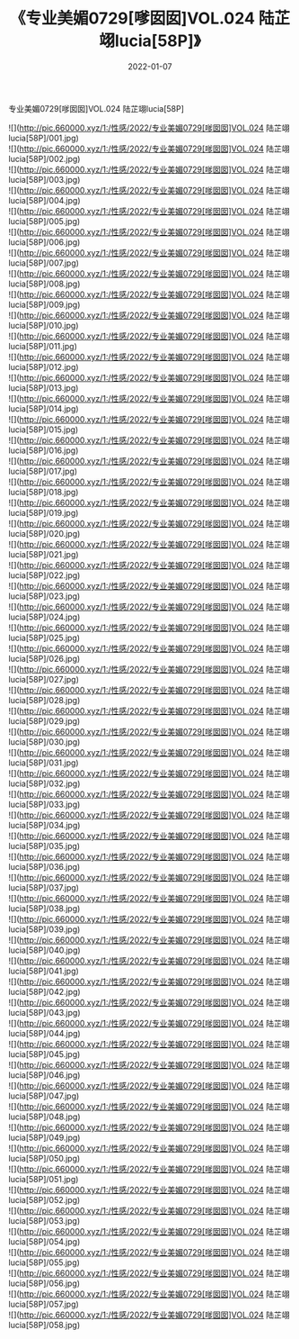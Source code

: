 ﻿---
layout: post
title:  《专业美媚0729[嗲囡囡]VOL.024 陆芷翊lucia[58P]》
date:   2022-01-07
img: http://pic.660000.xyz/1:/性感/2022/专业美媚0729[嗲囡囡]VOL.024 陆芷翊lucia[58P]/000.jpg
categories: [美女, 清纯, 唯美]
---

专业美媚0729[嗲囡囡]VOL.024 陆芷翊lucia[58P]

  ![](http://pic.660000.xyz/1:/性感/2022/专业美媚0729[嗲囡囡]VOL.024 陆芷翊lucia[58P]/001.jpg) <br> ![](http://pic.660000.xyz/1:/性感/2022/专业美媚0729[嗲囡囡]VOL.024 陆芷翊lucia[58P]/002.jpg) <br> ![](http://pic.660000.xyz/1:/性感/2022/专业美媚0729[嗲囡囡]VOL.024 陆芷翊lucia[58P]/003.jpg) <br> ![](http://pic.660000.xyz/1:/性感/2022/专业美媚0729[嗲囡囡]VOL.024 陆芷翊lucia[58P]/004.jpg) <br> ![](http://pic.660000.xyz/1:/性感/2022/专业美媚0729[嗲囡囡]VOL.024 陆芷翊lucia[58P]/005.jpg) <br> ![](http://pic.660000.xyz/1:/性感/2022/专业美媚0729[嗲囡囡]VOL.024 陆芷翊lucia[58P]/006.jpg) <br> ![](http://pic.660000.xyz/1:/性感/2022/专业美媚0729[嗲囡囡]VOL.024 陆芷翊lucia[58P]/007.jpg) <br> ![](http://pic.660000.xyz/1:/性感/2022/专业美媚0729[嗲囡囡]VOL.024 陆芷翊lucia[58P]/008.jpg) <br> ![](http://pic.660000.xyz/1:/性感/2022/专业美媚0729[嗲囡囡]VOL.024 陆芷翊lucia[58P]/009.jpg) <br> ![](http://pic.660000.xyz/1:/性感/2022/专业美媚0729[嗲囡囡]VOL.024 陆芷翊lucia[58P]/010.jpg) <br> ![](http://pic.660000.xyz/1:/性感/2022/专业美媚0729[嗲囡囡]VOL.024 陆芷翊lucia[58P]/011.jpg) <br> ![](http://pic.660000.xyz/1:/性感/2022/专业美媚0729[嗲囡囡]VOL.024 陆芷翊lucia[58P]/012.jpg) <br> ![](http://pic.660000.xyz/1:/性感/2022/专业美媚0729[嗲囡囡]VOL.024 陆芷翊lucia[58P]/013.jpg) <br> ![](http://pic.660000.xyz/1:/性感/2022/专业美媚0729[嗲囡囡]VOL.024 陆芷翊lucia[58P]/014.jpg) <br> ![](http://pic.660000.xyz/1:/性感/2022/专业美媚0729[嗲囡囡]VOL.024 陆芷翊lucia[58P]/015.jpg) <br> ![](http://pic.660000.xyz/1:/性感/2022/专业美媚0729[嗲囡囡]VOL.024 陆芷翊lucia[58P]/016.jpg) <br> ![](http://pic.660000.xyz/1:/性感/2022/专业美媚0729[嗲囡囡]VOL.024 陆芷翊lucia[58P]/017.jpg) <br> ![](http://pic.660000.xyz/1:/性感/2022/专业美媚0729[嗲囡囡]VOL.024 陆芷翊lucia[58P]/018.jpg) <br> ![](http://pic.660000.xyz/1:/性感/2022/专业美媚0729[嗲囡囡]VOL.024 陆芷翊lucia[58P]/019.jpg) <br> ![](http://pic.660000.xyz/1:/性感/2022/专业美媚0729[嗲囡囡]VOL.024 陆芷翊lucia[58P]/020.jpg) <br> ![](http://pic.660000.xyz/1:/性感/2022/专业美媚0729[嗲囡囡]VOL.024 陆芷翊lucia[58P]/021.jpg) <br> ![](http://pic.660000.xyz/1:/性感/2022/专业美媚0729[嗲囡囡]VOL.024 陆芷翊lucia[58P]/022.jpg) <br> ![](http://pic.660000.xyz/1:/性感/2022/专业美媚0729[嗲囡囡]VOL.024 陆芷翊lucia[58P]/023.jpg) <br> ![](http://pic.660000.xyz/1:/性感/2022/专业美媚0729[嗲囡囡]VOL.024 陆芷翊lucia[58P]/024.jpg) <br> ![](http://pic.660000.xyz/1:/性感/2022/专业美媚0729[嗲囡囡]VOL.024 陆芷翊lucia[58P]/025.jpg) <br> ![](http://pic.660000.xyz/1:/性感/2022/专业美媚0729[嗲囡囡]VOL.024 陆芷翊lucia[58P]/026.jpg) <br> ![](http://pic.660000.xyz/1:/性感/2022/专业美媚0729[嗲囡囡]VOL.024 陆芷翊lucia[58P]/027.jpg) <br> ![](http://pic.660000.xyz/1:/性感/2022/专业美媚0729[嗲囡囡]VOL.024 陆芷翊lucia[58P]/028.jpg) <br> ![](http://pic.660000.xyz/1:/性感/2022/专业美媚0729[嗲囡囡]VOL.024 陆芷翊lucia[58P]/029.jpg) <br> ![](http://pic.660000.xyz/1:/性感/2022/专业美媚0729[嗲囡囡]VOL.024 陆芷翊lucia[58P]/030.jpg) <br> ![](http://pic.660000.xyz/1:/性感/2022/专业美媚0729[嗲囡囡]VOL.024 陆芷翊lucia[58P]/031.jpg) <br> ![](http://pic.660000.xyz/1:/性感/2022/专业美媚0729[嗲囡囡]VOL.024 陆芷翊lucia[58P]/032.jpg) <br> ![](http://pic.660000.xyz/1:/性感/2022/专业美媚0729[嗲囡囡]VOL.024 陆芷翊lucia[58P]/033.jpg) <br> ![](http://pic.660000.xyz/1:/性感/2022/专业美媚0729[嗲囡囡]VOL.024 陆芷翊lucia[58P]/034.jpg) <br> ![](http://pic.660000.xyz/1:/性感/2022/专业美媚0729[嗲囡囡]VOL.024 陆芷翊lucia[58P]/035.jpg) <br> ![](http://pic.660000.xyz/1:/性感/2022/专业美媚0729[嗲囡囡]VOL.024 陆芷翊lucia[58P]/036.jpg) <br> ![](http://pic.660000.xyz/1:/性感/2022/专业美媚0729[嗲囡囡]VOL.024 陆芷翊lucia[58P]/037.jpg) <br> ![](http://pic.660000.xyz/1:/性感/2022/专业美媚0729[嗲囡囡]VOL.024 陆芷翊lucia[58P]/038.jpg) <br> ![](http://pic.660000.xyz/1:/性感/2022/专业美媚0729[嗲囡囡]VOL.024 陆芷翊lucia[58P]/039.jpg) <br> ![](http://pic.660000.xyz/1:/性感/2022/专业美媚0729[嗲囡囡]VOL.024 陆芷翊lucia[58P]/040.jpg) <br> ![](http://pic.660000.xyz/1:/性感/2022/专业美媚0729[嗲囡囡]VOL.024 陆芷翊lucia[58P]/041.jpg) <br> ![](http://pic.660000.xyz/1:/性感/2022/专业美媚0729[嗲囡囡]VOL.024 陆芷翊lucia[58P]/042.jpg) <br> ![](http://pic.660000.xyz/1:/性感/2022/专业美媚0729[嗲囡囡]VOL.024 陆芷翊lucia[58P]/043.jpg) <br> ![](http://pic.660000.xyz/1:/性感/2022/专业美媚0729[嗲囡囡]VOL.024 陆芷翊lucia[58P]/044.jpg) <br> ![](http://pic.660000.xyz/1:/性感/2022/专业美媚0729[嗲囡囡]VOL.024 陆芷翊lucia[58P]/045.jpg) <br> ![](http://pic.660000.xyz/1:/性感/2022/专业美媚0729[嗲囡囡]VOL.024 陆芷翊lucia[58P]/046.jpg) <br> ![](http://pic.660000.xyz/1:/性感/2022/专业美媚0729[嗲囡囡]VOL.024 陆芷翊lucia[58P]/047.jpg) <br> ![](http://pic.660000.xyz/1:/性感/2022/专业美媚0729[嗲囡囡]VOL.024 陆芷翊lucia[58P]/048.jpg) <br> ![](http://pic.660000.xyz/1:/性感/2022/专业美媚0729[嗲囡囡]VOL.024 陆芷翊lucia[58P]/049.jpg) <br> ![](http://pic.660000.xyz/1:/性感/2022/专业美媚0729[嗲囡囡]VOL.024 陆芷翊lucia[58P]/050.jpg) <br> ![](http://pic.660000.xyz/1:/性感/2022/专业美媚0729[嗲囡囡]VOL.024 陆芷翊lucia[58P]/051.jpg) <br> ![](http://pic.660000.xyz/1:/性感/2022/专业美媚0729[嗲囡囡]VOL.024 陆芷翊lucia[58P]/052.jpg) <br> ![](http://pic.660000.xyz/1:/性感/2022/专业美媚0729[嗲囡囡]VOL.024 陆芷翊lucia[58P]/053.jpg) <br> ![](http://pic.660000.xyz/1:/性感/2022/专业美媚0729[嗲囡囡]VOL.024 陆芷翊lucia[58P]/054.jpg) <br> ![](http://pic.660000.xyz/1:/性感/2022/专业美媚0729[嗲囡囡]VOL.024 陆芷翊lucia[58P]/055.jpg) <br> ![](http://pic.660000.xyz/1:/性感/2022/专业美媚0729[嗲囡囡]VOL.024 陆芷翊lucia[58P]/056.jpg) <br> ![](http://pic.660000.xyz/1:/性感/2022/专业美媚0729[嗲囡囡]VOL.024 陆芷翊lucia[58P]/057.jpg) <br> ![](http://pic.660000.xyz/1:/性感/2022/专业美媚0729[嗲囡囡]VOL.024 陆芷翊lucia[58P]/058.jpg) <br>